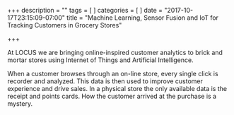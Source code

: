 +++
description = ""
tags = [
]
categories = [
]
date = "2017-10-17T23:15:09-07:00"
title = "Machine Learning, Sensor Fusion and IoT for Tracking Customers in Grocery Stores"

+++

At LOCUS we are bringing online-inspired customer analytics to brick and mortar stores using Internet of Things and Artificial Intelligence.

When a customer browses through an on-line store, every single click is recorder and analyzed. This data is then used to improve customer experience and drive sales. In a physical store the only available data is the receipt and points cards. How the customer arrived at the purchase is a mystery.   